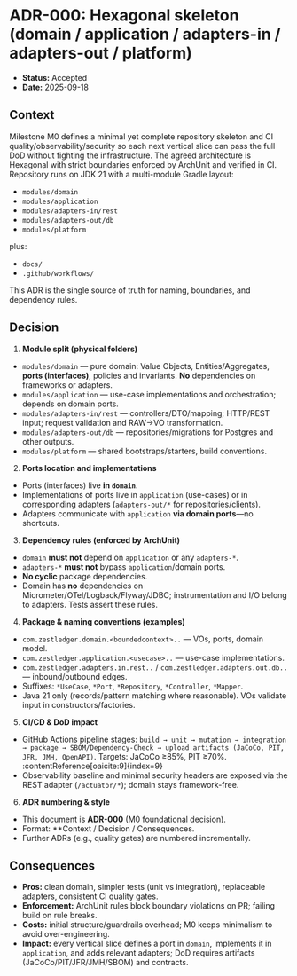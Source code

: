 # ADR-000: Hexagonal skeleton (domain / application / adapters-in / adapters-out / platform)

- **Status:** Accepted
- **Date:** 2025-09-18

## Context
Milestone M0 defines a minimal yet complete repository skeleton and CI quality/observability/security so each next vertical slice can pass the full DoD without fighting the infrastructure. 
The agreed architecture is Hexagonal with strict boundaries enforced by ArchUnit and verified in CI. Repository runs on JDK 21 with a multi-module Gradle layout: 
- `modules/domain`
- `modules/application`
- `modules/adapters-in/rest`
- `modules/adapters-out/db`
- `modules/platform`

plus:
- `docs/`
- `.github/workflows/`

This ADR is the single source of truth for naming, boundaries, and dependency rules.

## Decision
1) **Module split (physical folders)**
  - `modules/domain` — pure domain: Value Objects, Entities/Aggregates, **ports (interfaces)**, policies and invariants. **No** dependencies on frameworks or adapters.
  - `modules/application` — use-case implementations and orchestration; depends on domain ports.
  - `modules/adapters-in/rest` — controllers/DTO/mapping; HTTP/REST input; request validation and RAW→VO transformation.
  - `modules/adapters-out/db` — repositories/migrations for Postgres and other outputs.
  - `modules/platform` — shared bootstraps/starters, build conventions.

2) **Ports location and implementations**
  - Ports (interfaces) live **in `domain`**.
  - Implementations of ports live in `application` (use-cases) or in corresponding adapters (`adapters-out/*` for repositories/clients).
  - Adapters communicate with `application` **via domain ports**—no shortcuts.

3) **Dependency rules (enforced by ArchUnit)**
  - `domain` **must not** depend on `application` or any `adapters-*`.
  - `adapters-*` **must not** bypass `application`/domain ports.
  - **No cyclic** package dependencies.
  - Domain has **no** dependencies on 
Micrometer/OTel/Logback/Flyway/JDBC; instrumentation and I/O belong to adapters. Tests assert these rules.

4) **Package & naming conventions (examples)**
  - `com.zestledger.domain.<boundedcontext>..` — VOs, ports, domain model.
  - `com.zestledger.application.<usecase>..` — use-case implementations.
  - `com.zestledger.adapters.in.rest..` / `com.zestledger.adapters.out.db..` — inbound/outbound edges.
  - Suffixes: `*UseCase`, `*Port`, `*Repository`, `*Controller`, `*Mapper`.
  - Java 21 only (records/pattern matching where reasonable). VOs validate input in constructors/factories.

5) **CI/CD & DoD impact**
  - GitHub Actions pipeline stages: `build → unit → mutation → integration → package → SBOM/Dependency-Check → upload artifacts (JaCoCo, PIT, JFR, JMH, OpenAPI)`. Targets: JaCoCo ≥85%, PIT ≥70%. :contentReference[oaicite:9]{index=9}
  - Observability baseline and minimal security headers are exposed via the REST adapter (`/actuator/*`); domain stays framework-free.

6) **ADR numbering & style**
  - This document is **ADR-000** (M0 foundational decision).
  - Format: **Context / Decision / Consequences.
  - Further ADRs (e.g., quality gates) are numbered incrementally.

## Consequences
- **Pros:** clean domain, simpler tests (unit vs integration), replaceable adapters, consistent CI quality gates.
- **Enforcement:** ArchUnit rules block boundary violations on PR; failing build on rule breaks.
- **Costs:** initial structure/guardrails overhead; M0 keeps minimalism to avoid over-engineering.
- **Impact:** every vertical slice defines a port in `domain`, implements it in `application`, and adds relevant adapters; DoD requires artifacts (JaCoCo/PIT/JFR/JMH/SBOM) and contracts.

